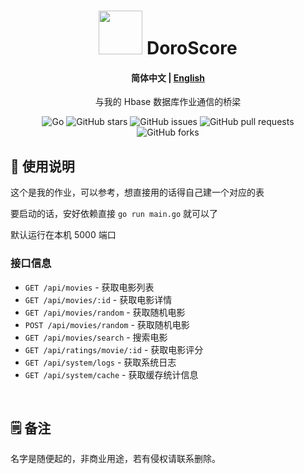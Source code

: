 <div align="center">

# <img style="width:70px;height:70px;" src="https://github.com/user-attachments/assets/9d187e0a-0b50-4756-a3e7-3de6bd3ae7a1"> DoroScore
#### **简体中文** | <a href="https://github.com/AHCorn/DoroScore/blob/main/README_EN.md"> English </a>

与我的 Hbase 数据库作业通信的桥梁

![Go](https://img.shields.io/badge/go-%2300ADD8.svg?style=for-the-badge&logo=go&logoColor=white)
![GitHub stars](https://img.shields.io/github/stars/ahcorn/doroscore?style=for-the-badge)
![GitHub issues](https://img.shields.io/github/issues/ahcorn/doroscore?style=for-the-badge)
![GitHub pull requests](https://img.shields.io/github/issues-pr/ahcorn/doroscore?style=for-the-badge)
![GitHub forks](https://img.shields.io/github/forks/ahcorn/doroscore?style=for-the-badge)

</div>



## 📕 使用说明

这个是我的作业，可以参考，想直接用的话得自己建一个对应的表

要启动的话，安好依赖直接 ``` go run main.go ``` 就可以了

默认运行在本机 5000 端口

### 接口信息
- `GET /api/movies` - 获取电影列表
- `GET /api/movies/:id` - 获取电影详情
- `GET /api/movies/random` - 获取随机电影
- `POST /api/movies/random` - 获取随机电影
- `GET /api/movies/search` - 搜索电影
- `GET /api/ratings/movie/:id` - 获取电影评分
- `GET /api/system/logs` - 获取系统日志
- `GET /api/system/cache` - 获取缓存统计信息 

<br>

## 🗒 备注

名字是随便起的，非商业用途，若有侵权请联系删除。
